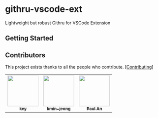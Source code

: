 # githru-vscode-ext

Lightweight but robust Githru for VSCode Extension

## Getting Started

## Contributors

This project exists thanks to all the people who contribute. [[Contributing](https://github.com/githru/githru-vscode-ext/blob/main/CONTRIBUTING.md)]

<!-- ALL-CONTRIBUTORS-LIST:START - Do not remove or modify this section -->
<!-- prettier-ignore-start -->
<!-- markdownlint-disable -->
<table>
  <tr>
    <td align="center"><a href="https://github.com/ansrlm"><img src="https://avatars.githubusercontent.com/u/28749913?v=4" width="100px;" alt=""/><br /><sub><b>key</b></sub></a></td>
    <td align="center"><a href="https://github.com/kmin-jeong"><img src="https://avatars.githubusercontent.com/u/53456037?v=4" width="100px;" alt=""/><br /><sub><b>kmin-jeong</b></sub></a></td>
    <td align="center"><a href="https://github.com/anpaul0615"><img src="https://avatars.githubusercontent.com/u/8488507?v=4" width="100px;" alt=""/><br /><sub><b>Paul An</b></sub></a></td>
  </tr>
</table>

<!-- markdownlint-restore -->
<!-- prettier-ignore-end -->

<!-- ALL-CONTRIBUTORS-LIST:END -->
